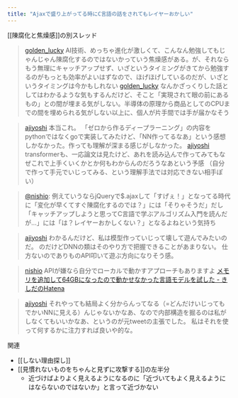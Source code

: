 ```yaml
---
title: "Ajaxで盛り上がってる時にC言語の話をされてもレイヤーおかしい"
---
```


[[陳腐化と焦燥感]]の別スレッド

> [golden_lucky](https://twitter.com/golden_lucky/status/1644300241108340754) AI技術、めっちゃ進化が激しくて、こんなん勉強してもじゃんじゃん陳腐化するのではないかっていう焦燥感がある。が、それならもう無理にキャッチアップせず、いざというタイミングがきてから勉強するのがもっとも効率がよいはずなので、ほげほげしているのだが、いざというタイミングは今かもしれない
> [golden_lucky](https://twitter.com/golden_lucky/status/1644302778188337152) なんかざっくりした話としてはわかるような気もするんだけど、そこと「実現されて眼の前にあるもの」との間が埋まる気がしない。半導体の原理から商品としてのCPUまでの間を埋められる気がしない以上に、個人が片手間では手が届かなそう

> [ajiyoshi](https://twitter.com/ajiyoshi/status/1644534515669561347) 本当これ。
>  「ゼロから作るディープラーニング」の内容をpythonではなくgoで実装してみたけど、「NN作ってるなあ」という感想しかなかった。作っても理解が深まる感じがしなかった。
> [ajiyoshi](https://twitter.com/ajiyoshi/status/1644538638620041219) transformerも、一応論文は見たけど、あれを読み込んで作ってみてもなぜこれで上手くいくかとか何もわからんのだろうなあという予感
>  （自分で作って手元でいじってみる、という理解手法では対応できない相手ぽい）

> [@nishio](https://twitter.com/nishio/status/1644541403178094592?s=20): 例えていうならjQueryで$.ajaxして「すげぇ！」となってる時代に「変化が早くてすぐ陳腐化するのでは？」には「そりゃそうだ」だし「キャッチアップしようと思ってC言語で学ぶアルゴリズム入門を読んだが…」には「は？レイヤーおかしくない？」となるよねという気持ち

> [ajiyoshi](https://twitter.com/ajiyoshi/status/1644547188041867264) わかるんだけど、私は模型作っていじって壊して遊んでみたいのだ。
>  のだけどDNNの類はそのやり方で把握できることがあまりない。
>  仕方ないのでありものAPI叩いて遊ぶ方向になりそう感。

> [nishio](https://twitter.com/nishio/status/1644547965116354562) APIが嫌なら自分でローカルで動かすアプローチもありますよ
>  [メモリを追加して64GBになったので動かせなかった言語モデルを試した - きしだのHatena](https://nowokay.hatenablog.com/entry/2023/04/05/213842)

> [ajiyoshi](https://twitter.com/ajiyoshi/status/1644548766211661825) それやっても結局よく分からんってなる（=どんだけいじってもでかいNNに見える）んじゃないかなあ、なので内部構造を掘るのは私がしなくてもいいかなあ、というのが元tweetの主張でした。
>  私はそれを使って何するかに注力すれば良いや的な。

関連
- [[しない理由探し]]
- [[見慣れないものをちゃんと見ずに攻撃する]]の左半分
    - 近づけばよりよく見えるようになるのに「近づいてもよく見えるようにはならないのではないか」と言って近づかない
